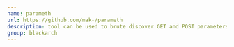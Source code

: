 ```yaml
---
name: parameth
url: https://github.com/mak-/parameth
description: tool can be used to brute discover GET and POST parameters. URL : https://github.com/mak-/parameth Groups : blackarch blackarch-webapp blackarch-scanner
group: blackarch
---
```

